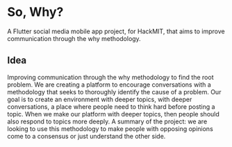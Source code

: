 # So, Why?

A Flutter social media mobile app project, for HackMIT, that aims to improve communication through the why methodology.

## Idea

Improving communication through the why methodology to find the root problem.
We are creating a platform to encourage conversations with a methodology that seeks to thoroughly identify the cause of a problem.
Our goal is to create an environment with deeper topics, with deeper conversations, a place where people need to think hard before posting a topic. When we make our platform with deeper topics, then people should also respond to topics more deeply. 
A summary of the project: we are looking to use this methodology to make people with opposing opinions come to a consensus or just understand the other side.

